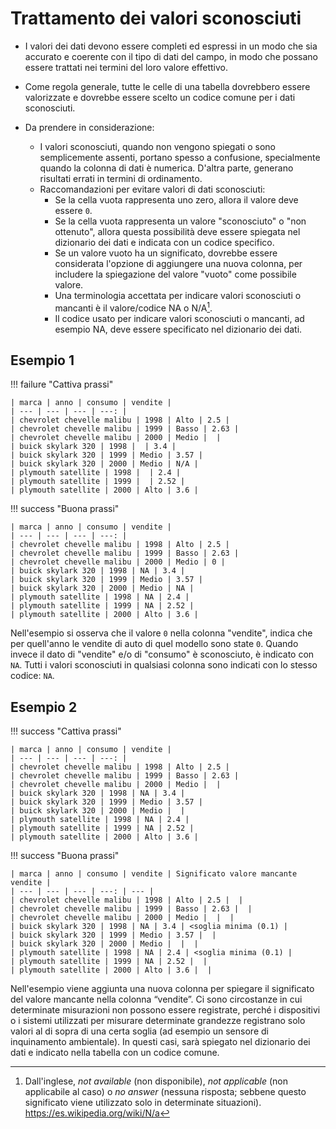 # Trattamento dei valori sconosciuti

- I valori dei dati devono essere completi ed espressi in un modo che sia accurato e coerente con il tipo di dati del campo, in modo che possano essere trattati nei termini del loro valore effettivo.

- Come regola generale, tutte le celle di una tabella dovrebbero essere valorizzate e dovrebbe essere scelto un codice comune per i dati sconosciuti.

- Da prendere in considerazione:
    - I valori sconosciuti, quando non vengono spiegati o sono semplicemente assenti, portano spesso a confusione, specialmente quando la colonna di dati è numerica. D'altra parte, generano risultati errati in termini di ordinamento.
    - Raccomandazioni per evitare valori di dati sconosciuti:
         - Se la cella vuota rappresenta uno zero, allora il valore deve essere `0`.
         - Se la cella vuota rappresenta un valore "sconosciuto" o "non ottenuto", allora questa possibilità deve essere spiegata nel dizionario dei dati e indicata con un codice specifico.
         - Se un valore vuoto ha un significato, dovrebbe essere considerata l'opzione di aggiungere una nuova colonna, per includere la spiegazione del valore "vuoto" come possibile valore.
         - Una terminologia accettata per indicare valori sconosciuti o mancanti è il valore/codice NA o N/A[^1].
         - Il codice usato per indicare valori sconosciuti o mancanti, ad esempio NA, deve essere specificato nel dizionario dei dati.

## Esempio 1

!!! failure "Cattiva prassi"

    | marca | anno | consumo | vendite |
    | --- | --- | --- | ---: |
    | chevrolet chevelle malibu | 1998 | Alto | 2.5 |
    | chevrolet chevelle malibu | 1999 | Basso | 2.63 |
    | chevrolet chevelle malibu | 2000 | Medio |  |
    | buick skylark 320 | 1998 |  | 3.4 |
    | buick skylark 320 | 1999 | Medio | 3.57 |
    | buick skylark 320 | 2000 | Medio | N/A |
    | plymouth satellite | 1998 |  | 2.4 |
    | plymouth satellite | 1999 |  | 2.52 |
    | plymouth satellite | 2000 | Alto | 3.6 |

!!! success "Buona prassi"

    | marca | anno | consumo | vendite |
    | --- | --- | --- | ---: |
    | chevrolet chevelle malibu | 1998 | Alto | 2.5 |
    | chevrolet chevelle malibu | 1999 | Basso | 2.63 |
    | chevrolet chevelle malibu | 2000 | Medio | 0 |
    | buick skylark 320 | 1998 | NA | 3.4 |
    | buick skylark 320 | 1999 | Medio | 3.57 |
    | buick skylark 320 | 2000 | Medio | NA |
    | plymouth satellite | 1998 | NA | 2.4 |
    | plymouth satellite | 1999 | NA | 2.52 |
    | plymouth satellite | 2000 | Alto | 3.6 |

Nell'esempio si osserva che il valore `0` nella colonna "vendite", indica che per quell'anno le vendite di auto di quel modello sono state `0`. Quando invece il dato di "vendite" e/o di "consumo" è sconosciuto, è indicato con `NA`. Tutti i valori sconosciuti in qualsiasi colonna sono indicati con lo stesso codice: `NA`.

## Esempio 2

!!! success "Cattiva prassi"

    | marca | anno | consumo | vendite |
    | --- | --- | --- | ---: |
    | chevrolet chevelle malibu | 1998 | Alto | 2.5 |
    | chevrolet chevelle malibu | 1999 | Basso | 2.63 |
    | chevrolet chevelle malibu | 2000 | Medio |  |
    | buick skylark 320 | 1998 | NA | 3.4 |
    | buick skylark 320 | 1999 | Medio | 3.57 |
    | buick skylark 320 | 2000 | Medio |  |
    | plymouth satellite | 1998 | NA | 2.4 |
    | plymouth satellite | 1999 | NA | 2.52 |
    | plymouth satellite | 2000 | Alto | 3.6 |

!!! success "Buona prassi"

    | marca | anno | consumo | vendite | Significato valore mancante vendite |
    | --- | --- | --- | ---: | --- |
    | chevrolet chevelle malibu | 1998 | Alto | 2.5 |  |
    | chevrolet chevelle malibu | 1999 | Basso | 2.63 |  |
    | chevrolet chevelle malibu | 2000 | Medio |  |  |
    | buick skylark 320 | 1998 | NA | 3.4 | <soglia minima (0.1) |
    | buick skylark 320 | 1999 | Medio | 3.57 |  |
    | buick skylark 320 | 2000 | Medio |  |  |
    | plymouth satellite | 1998 | NA | 2.4 | <soglia minima (0.1) |
    | plymouth satellite | 1999 | NA | 2.52 |  |
    | plymouth satellite | 2000 | Alto | 3.6 |  |


Nell'esempio viene aggiunta una nuova colonna per spiegare il significato del valore mancante nella colonna “vendite”.
Ci sono circostanze in cui determinate misurazioni non possono essere registrate, perché i dispositivi o i sistemi utilizzati per misurare determinate grandezze registrano solo valori al di sopra di una certa soglia (ad esempio un sensore di inquinamento ambientale). In questi casi, sarà spiegato nel dizionario dei dati e indicato nella tabella con un codice comune.



[^1]: Dall'inglese, *not available* (non disponibile), *not applicable* (non applicabile al caso) o *no answer* (nessuna risposta; sebbene questo significato viene utilizzato solo in determinate situazioni). <https://es.wikipedia.org/wiki/N/a>

